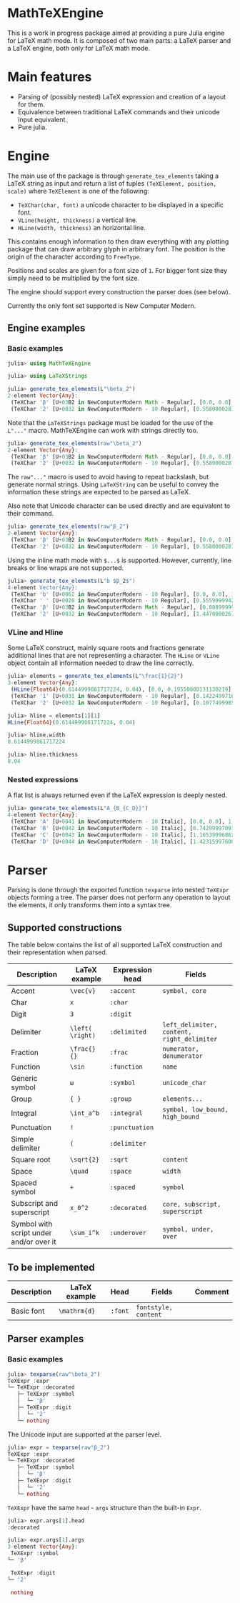 # MathTeXEngine

This is a work in progress package aimed at providing a pure Julia engine for LaTeX math mode. It is composed of two main parts: a LaTeX parser and a LaTeX engine, both only for LaTeX math mode.

# Main features

- Parsing of (possibly nested) LaTeX expression and creation of a layout for them.
- Equivalence between traditional LaTeX commands and their unicode input equivalent.
- Pure julia.

# Engine

The main use of the package is through `generate_tex_elements` taking a LaTeX string as input and return a list of tuples `(TeXElement, position, scale)` where `TeXElement` is one of the following:

- `TeXChar(char, font)` a unicode character to be displayed in a specific font.
- `VLine(height, thickness)` a vertical line.
- `HLine(width, thickness)` an horizontal line.

This contains enough information to then draw everything with any plotting package that can draw arbitrary glyph in arbitrary font. The position is the origin of the character according to `FreeType`.

Positions and scales are given for a font size of `1`. For bigger font size they simply need to be multiplied by the font size.

The engine should support every construction the parser does (see below).

Currently the only font set supported is New Computer Modern.

## Engine examples

### Basic examples

```julia
julia> using MathTeXEngine

julia> using LaTeXStrings

julia> generate_tex_elements(L"\beta_2")
2-element Vector{Any}:
 (TeXChar 'β' [U+03B2 in NewComputerModern Math - Regular], [0.0, 0.0], 1.0)
 (TeXChar '2' [U+0032 in NewComputerModern - 10 Regular], [0.5580000281333923, -0.20000000298023224], 0.6)
```

Note that the `LaTeXStrings` package must be loaded for the use of the `L"..."` macro. MathTeXEngine can work with strings directly too.

```julia
julia> generate_tex_elements(raw"\beta_2")
2-element Vector{Any}:
 (TeXChar 'β' [U+03B2 in NewComputerModern Math - Regular], [0.0, 0.0], 1.0)
 (TeXChar '2' [U+0032 in NewComputerModern - 10 Regular], [0.5580000281333923, -0.20000000298023224], 0.6)  
```

The `raw"..."` macro is used to avoid having to repeat backslash, but generate normal strings. Using `LaTeXString` can be useful to convey the information these strings are expected to be parsed as LaTeX.

Also note that Unicode character can be used directly and are equivalent to their command.

```julia
julia> generate_tex_elements(raw"β_2")
2-element Vector{Any}:
 (TeXChar 'β' [U+03B2 in NewComputerModern Math - Regular], [0.0, 0.0], 1.0)
 (TeXChar '2' [U+0032 in NewComputerModern - 10 Regular], [0.5580000281333923, -0.20000000298023224], 0.6)
```

Using the inline math mode with `$...$` is supported. However, currently, line breaks or line wraps are not supported.

```julia
julia> generate_tex_elements(L"b $β_2$")
4-element Vector{Any}:
 (TeXChar 'b' [U+0062 in NewComputerModern - 10 Regular], [0.0, 0.0], 1.0)
 (TeXChar ' ' [U+0020 in NewComputerModern - 10 Regular], [0.5559999942779541, 0.0], 1.0)
 (TeXChar 'β' [U+03B2 in NewComputerModern Math - Regular], [0.8889999985694885, 0.0], 1.0)
 (TeXChar '2' [U+0032 in NewComputerModern - 10 Regular], [1.4470000267028809, -0.20000000298023224], 0.6)
```

### VLine and Hline

Some LaTeX construct, mainly square roots and fractions generate additional lines that are not representing a character. The `HLine` or `VLine` object contain all information needed to draw the line correctly.

```julia
julia> elements = generate_tex_elements(L"\frac{1}{2}")
3-element Vector{Any}:
 (HLine{Float64}(0.6144999861717224, 0.04), [0.0, 0.19550000131130219], 1.0)
 (TeXChar '1' [U+0031 in NewComputerModern - 10 Regular], [0.1422499716281891, 0.41099998354911804], 1.0)
 (TeXChar '2' [U+0032 in NewComputerModern - 10 Regular], [0.10774999856948853, -0.6859999895095825], 1.0)

julia> hline = elements[1][1]
HLine{Float64}(0.6144999861717224, 0.04)

julia> hline.width
0.6144999861717224

julia> hline.thickness
0.04
```

### Nested expressions

A flat list is always returned even if the LaTeX expression is deeply nested.

```julia
julia> generate_tex_elements(L"A_{B_{C_D}}")
4-element Vector{Any}:
 (TeXChar 'A' [U+0041 in NewComputerModern - 10 Italic], [0.0, 0.0], 1.0)
 (TeXChar 'B' [U+0042 in NewComputerModern - 10 Italic], [0.7429999709129333, -0.20000000298023224], 0.6)
 (TeXChar 'C' [U+0043 in NewComputerModern - 10 Italic], [1.165399968624115, -0.3200000047683716], 0.36)
 (TeXChar 'D' [U+0044 in NewComputerModern - 10 Italic], [1.4231599760055542, -0.3920000058412552], 0.216)
```


# Parser

Parsing is done through the exported function `texparse` into nested `TeXExpr` objects forming a tree. The parser does not perform any operation to layout the elements, it only transforms them into a syntax tree.

## Supported constructions

The table below contains the list of all supported LaTeX construction and their representation when parsed.

| Description | LaTeX example | Expression head | Fields |
|--|--|--|--|
| Accent | `\vec{v}` | `:accent` | `symbol, core` |
| Char | `x` | `:char` |
| Digit | `3` | `:digit` |
| Delimiter | `\left( \right)` | `:delimited` | `left_delimiter, content, right_delimiter` |
| Fraction | `\frac{}{}` | `:frac` | `numerator, denumerator` |
| Function | `\sin` | `:function` | `name` |
| Generic symbol | `ω` | `:symbol` | `unicode_char` |
| Group | `{ }` | `:group` | `elements...` |
| Integral | `\int_a^b` | `:integral` | `symbol, low_bound, high_bound` |
| Punctuation | `!` | `:punctuation` |
| Simple delimiter | `(` | `:delimiter` |
| Square root | `\sqrt{2}` | `:sqrt` | `content` |
| Space | `\quad` | `:space` | `width` |
| Spaced symbol | `+` | `:spaced` | `symbol` |
| Subscript and superscript | `x_0^2` | `:decorated` | `core, subscript, superscript` |
| Symbol with script under and/or over it | `\sum_i^k` | `:underover` | `symbol, under, over` |

## To be implemented

| Description | LaTeX example | Head | Fields | Comment |
|--|--|--|--|--|
| Basic font | `\mathrm{d}` | `:font` | `fontstyle, content` |

## Parser examples

### Basic examples

```julia
julia> texparse(raw"\beta_2")
TeXExpr :expr        
└─ TeXExpr :decorated
   ├─ TeXExpr :symbol
   │  └─ 'β'
   ├─ TeXExpr :digit
   │  └─ '2'
   └─ nothing
```

The Unicode input are supported at the parser level.

```julia
julia> expr = texparse(raw"β_2")
TeXExpr :expr
└─ TeXExpr :decorated
   ├─ TeXExpr :symbol
   │  └─ 'β'
   ├─ TeXExpr :digit
   │  └─ '2'
   └─ nothing
```

`TeXExpr` have the same `head` - `args` structure than the built-in `Expr`.

```julia
julia> expr.args[1].head
:decorated

julia> expr.args[1].args
3-element Vector{Any}:
 TeXExpr :symbol
└─ 'β'

 TeXExpr :digit
└─ '2'

 nothing
```